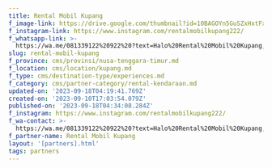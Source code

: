 ```yaml
---
title: Rental Mobil Kupang
f_image-link: https://drive.google.com/thumbnail?id=10BAGOYn5GuSZxHxtFxeewM2k5gimC8_i
f_instagram-link: https://www.instagram.com/rentalmobilkupang222/
f_whatsapp-link: >-
  https://wa.me/081339122%20922%20?text=Halo%20Rental%20Mobil%20Kupang,%20saya%20dapat%20info%20dari%20@loocale.id%20dan%20punya%20pertanyaan
slug: rental-mobil-kupang
f_province: cms/provinsi/nusa-tenggara-timur.md
f_location: cms/location/kupang.md
f_type: cms/destination-type/experiences.md
f_category: cms/partner-category/rental-kendaraan.md
updated-on: '2023-09-18T04:19:41.769Z'
created-on: '2023-09-10T17:03:54.079Z'
published-on: '2023-09-18T04:34:08.284Z'
f_instagram: https://www.instagram.com/rentalmobilkupang222/
f_wa-contact: >-
  https://wa.me/081339122%20922%20?text=Halo%20Rental%20Mobil%20Kupang,%20saya%20dapat%20info%20dari%20@loocale.id%20dan%20punya%20pertanyaan
f_partner-name: Rental Mobil Kupang
layout: '[partners].html'
tags: partners
---
```



